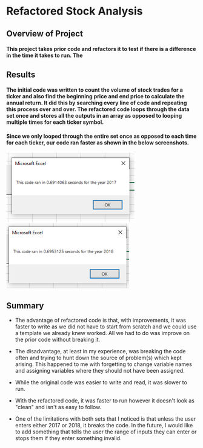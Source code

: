 # Refactored Stock Analysis

## Overview of Project
#### This project takes prior code and refactors it to test if there is a difference in the time it takes to run. The 

## Results
#### The initial code was written to count the volume of stock trades for a ticker and also find the beginning price and end price to calculate the annual return. It did this by searching every line of code and repeating this process over and over. The refactored code loops through the data set once and stores all the outputs in an array as opposed to looping multiple times for each ticker symbol.

#### Since we only looped through the entire set once as opposed to each time for each ticker, our code ran faster as shown in the below screenshots.
![2017](Resources/VBA_Challenge_2017.PNG)
![2018](Resources/VBA_Challenge_2018.PNG)


## Summary
- The advantage of refactored code is that, with improvements, it was faster to write as we did not have to start from scratch and we could use a template we already knew worked. All we had to do was improve on the prior code without breaking it.

- The disadvantage, at least in my experience, was breaking the code often and trying to hunt down the source of problem(s) which kept arising. This happened to me with forgetting to change variable names and assigning variables where they should not have been assigned.   

- While the original code was easier to write and read, it was slower to run.

- With the refactored code, it was faster to run however it doesn't look as "clean" and isn't as easy to follow.

- One of the limitations with both sets that I noticed is that unless the user enters either 2017 or 2018, it breaks the code. In the future, I would like to add something that tells the user the range of inputs they can enter or stops them if they enter something invalid. 
